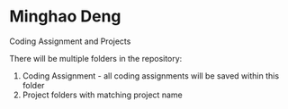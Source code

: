 # Minghao Deng


Coding Assignment and Projects

There will be multiple folders in the repository:
1. Coding Assignment - all coding assignments will be saved within this folder
2. Project folders with matching project name
